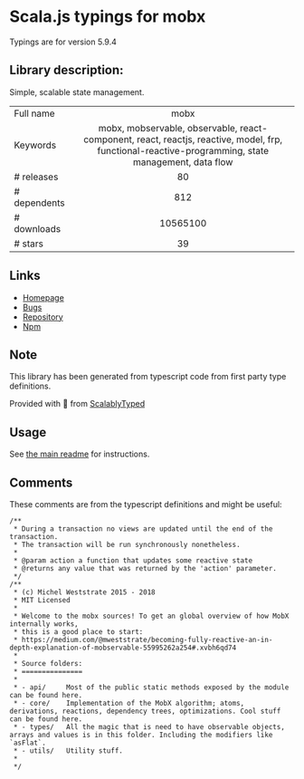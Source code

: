 
# Scala.js typings for mobx

Typings are for version 5.9.4

 ## Library description:
Simple, scalable state management.

|                    |                 |
| ------------------ | :-------------: |
| Full name          | mobx |
| Keywords           | mobx, mobservable, observable, react-component, react, reactjs, reactive, model, frp, functional-reactive-programming, state management, data flow |
| # releases         | 80 |
| # dependents       | 812 |
| # downloads        | 10565100 |
| # stars            | 39 |

## Links
- [Homepage](https://mobx.js.org/)
- [Bugs](https://github.com/mobxjs/mobx/issues)
- [Repository](https://github.com/mobxjs/mobx)
- [Npm](https://www.npmjs.com/package/mobx)
    


## Note
This library has been generated from typescript code from first party type definitions.

Provided with :purple_heart: from [ScalablyTyped](https://github.com/oyvindberg/ScalablyTyped)

## Usage
See [the main readme](../../readme.md) for instructions.

## Comments

These comments are from the typescript definitions and might be useful:
```
/**
 * During a transaction no views are updated until the end of the transaction.
 * The transaction will be run synchronously nonetheless.
 *
 * @param action a function that updates some reactive state
 * @returns any value that was returned by the 'action' parameter.
 */
/**
 * (c) Michel Weststrate 2015 - 2018
 * MIT Licensed
 *
 * Welcome to the mobx sources! To get an global overview of how MobX internally works,
 * this is a good place to start:
 * https://medium.com/@mweststrate/becoming-fully-reactive-an-in-depth-explanation-of-mobservable-55995262a254#.xvbh6qd74
 *
 * Source folders:
 * ===============
 *
 * - api/     Most of the public static methods exposed by the module can be found here.
 * - core/    Implementation of the MobX algorithm; atoms, derivations, reactions, dependency trees, optimizations. Cool stuff can be found here.
 * - types/   All the magic that is need to have observable objects, arrays and values is in this folder. Including the modifiers like `asFlat`.
 * - utils/   Utility stuff.
 *
 */

```

